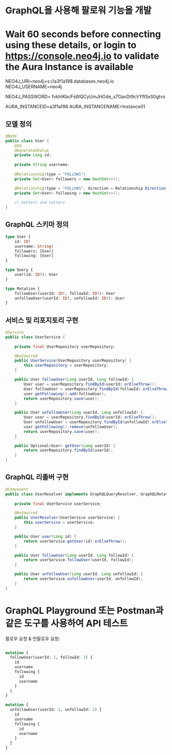 #  GraphQL을 사용해 팔로워 기능을 개발
# Wait 60 seconds before connecting using these details, or login to https://console.neo4j.io to validate the Aura Instance is available
NEO4J_URI=neo4j+s://a3f1a198.databases.neo4j.io
NEO4J_USERNAME=neo4j

NEO4J_PASSWORD=			fvkhIKbcFsWQCyUmJHOde_s7GavDt9cVYft5xS0gtvs

AURA_INSTANCEID=a3f1a198
AURA_INSTANCENAME=Instance01

## 모델 정의

```java
@Node
public class User {
    @Id
    @GeneratedValue
    private Long id;
    
    private String username;
    
    @Relationship(type = "FOLLOWS")
    private Set<User> followers = new HashSet<>();

    @Relationship(type = "FOLLOWS", direction = Relationship.Direction.OUTGOING)
    private Set<User> following = new HashSet<>();
    
    // Getters and setters
}
```



## GraphQL 스키마 정의

```graphql
type User {
    id: ID!
    username: String!
    followers: [User]
    following: [User]
}

type Query {
    user(id: ID!): User
}

type Mutation {
    followUser(userId: ID!, followId: ID!): User
    unfollowUser(userId: ID!, unfollowId: ID!): User
}
```

## 서비스 및 리포지토리 구현

```java
@Service
public class UserService {
    
    private final UserRepository userRepository;

    @Autowired
    public UserService(UserRepository userRepository) {
        this.userRepository = userRepository;
    }

    public User followUser(Long userId, Long followId) {
        User user = userRepository.findById(userId).orElseThrow();
        User followUser = userRepository.findById(followId).orElseThrow();
        user.getFollowing().add(followUser);
        return userRepository.save(user);
    }

    public User unfollowUser(Long userId, Long unfollowId) {
        User user = userRepository.findById(userId).orElseThrow();
        User unfollowUser = userRepository.findById(unfollowId).orElseThrow();
        user.getFollowing().remove(unfollowUser);
        return userRepository.save(user);
    }

    public Optional<User> getUser(Long userId) {
        return userRepository.findById(userId);
    }
}
```

## GraphQL 리졸버 구현

```java
@Component
public class UserResolver implements GraphQLQueryResolver, GraphQLMutationResolver {
    
    private final UserService userService;

    @Autowired
    public UserResolver(UserService userService) {
        this.userService = userService;
    }

    public User user(Long id) {
        return userService.getUser(id).orElseThrow();
    }

    public User followUser(Long userId, Long followId) {
        return userService.followUser(userId, followId);
    }

    public User unfollowUser(Long userId, Long unfollowId) {
        return userService.unfollowUser(userId, unfollowId);
    }
}
```


# GraphQL Playground 또는 Postman과 같은 도구를 사용하여 API 테스트

팔로우 요청 & 언팔로우 요청:

```graphql

mutation {
  followUser(userId: 1, followId: 2) {
    id
    username
    following {
      id
      username
    }
  }
}

```

```graphql
mutation {
  unfollowUser(userId: 1, unfollowId: 2) {
    id
    username
    following {
      id
      username
    }
  }
}
```
